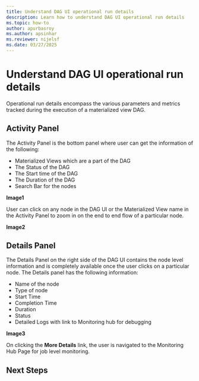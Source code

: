 ```yaml
---
title: Understand DAG UI operational run details
description: Learn how to understand DAG UI operational run details
ms.topic: how-to
author: apurbasroy
ms.author: apsinhar
ms.reviewer: nijelsf
ms.date: 03/27/2025
---
```


# Understand DAG UI operational run details

Operational run details encompass the various parameters and metrics tracked during the execution of a materialized view DAG.

## Activity Panel

The Activity Panel is the  bottom panel where user can get the information of the following:

*	Materialized Views which are a part of the DAG
*	The Status of the DAG
*	The Start time of the DAG
*	The Duration of the DAG
*	Search Bar for the nodes

**Image1**

User can click on any node in the DAG UI or the Materialized View name in the Activity Panel
to zoom in on the end to end flow of a particular node.

**Image2**

## Details Panel

The Details Panel on the right side of the DAG UI contains the node level information and is completely available once the
user clicks on a particular node. The Details panel has the following information:

*	Name of the node
*	Type of node
*	Start Time
*	Completion Time
*	Duration
*	Status
*	Detailed Logs with link to Monitoring hub for debugging

**Image3**

On clicking the **More Details** link, the user is navigated to the Monitoring Hub Page for job level monitoring.

## Next Steps

  

